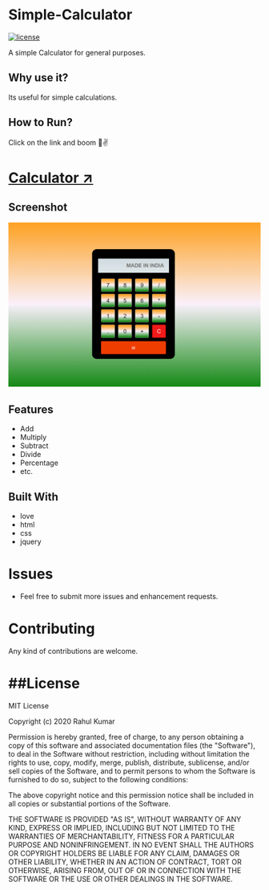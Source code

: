 
# Simple-Calculator

<a href="#LICENCE"><img src="https://img.shields.io/badge/License-MIT-blue.svg" alt="license"/></a>

A simple Calculator for general purposes.

## Why use it?

Its useful for simple calculations.

## How to Run?

Click on the link and boom 🌻✌
# <a href="https://iamrahul8.github.io/Calculator/" >Calculator ↗</a> 

## Screenshot
![calcscreen](image_2022-03-07_185315.png)


## Features

* Add
* Multiply
* Subtract
* Divide
* Percentage
* etc.

## Built With

* love
* html
* css
* jquery

Issues
==========

* Feel free to submit more issues and enhancement requests.

Contributing
==========
Any kind of contributions are welcome.


##License
========
MIT License

Copyright (c) 2020 Rahul Kumar

Permission is hereby granted, free of charge, to any person obtaining a copy
of this software and associated documentation files (the "Software"), to deal
in the Software without restriction, including without limitation the rights
to use, copy, modify, merge, publish, distribute, sublicense, and/or sell
copies of the Software, and to permit persons to whom the Software is
furnished to do so, subject to the following conditions:

The above copyright notice and this permission notice shall be included in all
copies or substantial portions of the Software.

THE SOFTWARE IS PROVIDED "AS IS", WITHOUT WARRANTY OF ANY KIND, EXPRESS OR
IMPLIED, INCLUDING BUT NOT LIMITED TO THE WARRANTIES OF MERCHANTABILITY,
FITNESS FOR A PARTICULAR PURPOSE AND NONINFRINGEMENT. IN NO EVENT SHALL THE
AUTHORS OR COPYRIGHT HOLDERS BE LIABLE FOR ANY CLAIM, DAMAGES OR OTHER
LIABILITY, WHETHER IN AN ACTION OF CONTRACT, TORT OR OTHERWISE, ARISING FROM,
OUT OF OR IN CONNECTION WITH THE SOFTWARE OR THE USE OR OTHER DEALINGS IN THE
SOFTWARE.



